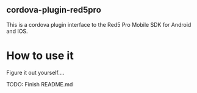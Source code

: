 cordova-plugin-red5pro
------------------------

This is a cordova plugin interface to the Red5 Pro Mobile SDK for Android and IOS.



How to use it
===

Figure it out yourself....

TODO: Finish README.md    
 
